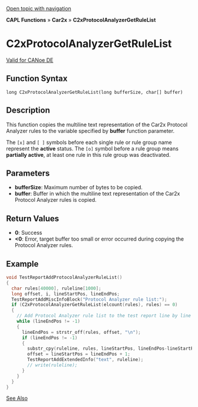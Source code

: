 [Open topic with navigation](../../../../../CANoeDEFamily.htm#Topics/CAPLFunctions/Car2x/Functions/CAPLfunctionC2xProtocolAnalyzerGetRuleList.md)

**CAPL Functions** » **Car2x** » **C2xProtocolAnalyzerGetRuleList**

# C2xProtocolAnalyzerGetRuleList

[Valid for CANoe DE](../../../Shared/FeatureAvailability.md)

## Function Syntax

```
long C2xProtocolAnalyzerGetRuleList(long bufferSize, char[] buffer)
```

## Description

This function copies the multiline text representation of the Car2x Protocol Analyzer rules to the variable specified by **buffer** function parameter.

The `[x]` and `[ ]` symbols before each single rule or rule group name represent the **active** status. The `[o]` symbol before a rule group means **partially active**, at least one rule in this rule group was deactivated.

## Parameters

- **bufferSize**: Maximum number of bytes to be copied.
- **buffer**: Buffer in which the multiline text representation of the Car2x Protocol Analyzer rules is copied.

## Return Values

- **0**: Success
- **<0**: Error, target buffer too small or error occurred during copying the Protocol Analyzer rules.

## Example

```c
void TestReportAddProtocolAnalyzerRuleList()
{
  char rules[40000], ruleline[1000];
  long offset, i, lineStartPos, lineEndPos;
  TestReportAddMiscInfoBlock("Protocol Analyzer rule list:");
  if (C2xProtocolAnalyzerGetRuleList(elcount(rules), rules) == 0)
  {
    // Add Protocol Analyzer rule list to the test report line by line
    while (lineEndPos != -1)
    {
      lineEndPos = strstr_off(rules, offset, "\n");
      if (lineEndPos != -1)
      {
        substr_cpy(ruleline, rules, lineStartPos, lineEndPos-lineStartPos, elcount(ruleline));
        offset = lineStartPos = lineEndPos + 1;
        TestReportAddExtendedInfo("text", ruleline);
        // write(ruleline);
      }
    }
  }
}
```

[See Also](javascript:void(0);)